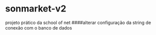 # sonmarket-v2
projeto prático da school of net
####alterar configuração da string de conexão com o banco de dados
